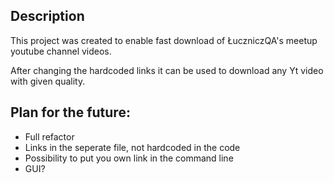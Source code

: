 ## Description

This project was created to enable fast download of ŁuczniczQA's meetup youtube channel videos.

After changing the hardcoded links it can be used to download any Yt video with given quality.

## Plan for the future:

- Full refactor
- Links in the seperate file, not hardcoded in the code
- Possibility to put you own link in the command line
- GUI?
